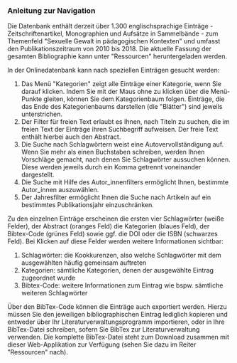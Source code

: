 ### Anleitung zur Navigation

Die Datenbank enthält derzeit über 1.300 englischsprachige Einträge - Zeitschriftenartikel, Monographien und Aufsätze in Sammelbände - zum Themenfeld "Sexuelle Gewalt in pädagogischen Kontexten" und umfasst den Publikationszeitraum von 2010 bis 2018. Die aktuelle Fassung der gesamten Bibliographie kann unter "Ressourcen" heruntergeladen werden. 

In der Onlinedatenbank kann nach speziellen Einträgen gesucht werden:
<ol>
<li style="list-style:bullet; margin-left:8px;"> Das Menü "Kategorien" zeigt alle Einträge einer Kategorie, wenn Sie darauf klicken. Indem Sie mit der Maus ohne zu klicken über die Menü-Punkte gleiten, können Sie dem Kategorienbaum folgen. Einträge, die das Ende des Kategorienbaums darstellen (die "Blätter") sind jeweils unterstrichen.</li>
<li style="list-style:bullet; margin-left:8px;"> Der Filter für freien Text erlaubt es Ihnen, nach Titeln zu suchen, die im freien Text der Einträge ihren Suchbegriff aufweisen. Der freie Text enthält hierbei auch den Abstract.</li>
<li style="list-style:bullet; margin-left:8px;"> Die Suche nach Schlagwörtern weist eine Autovervollständigung auf. Wenn Sie mehr als einen Buchstaben schreiben, werden Ihnen Vorschläge gemacht, nach denen Sie Schlagwörter aussuchen können. Diese werden jeweils durch ein Komma getrennt voneinander dargestellt.</li>
<li style="list-style:bullet; margin-left:8px;"> Die Suche mit Hilfe des Autor_innenfilters ermöglicht Ihnen, bestimmte Autor_innen auszuwählen.</li>
<li style="list-style:bullet; margin-left:8px;"> Der Jahresfilter ermöglicht Ihnen die Suche nach Artikeln auf ein bestimmtes Publikationsjahr einzuschränken.</li>
</ol>

Zu den einzelnen Einträge erscheinen die ersten vier Schlagwörter (weiße Felder), der Abstract (oranges Feld) die Kategorien (blaues Feld), der Bibtex-Code (grünes Feld) sowie ggf. die DOI oder die ISBN (schwarzes Feld). Bei Klicken auf diese Felder werden weitere Informationen sichtbar:
<ol>
<li style="list-style:bullet;margin-left:8px;"> Schlagwörter: die Kookkurenzen, also welche Schlagwörter mit dem ausgewählten häufig gemeinsam auftreten</li>
<li style="list-style:bullet;margin-left:8px;"> Kategorien: sämtliche Kategorien, denen der ausgewählte Eintrag zugeordnet wurde</li>
<li style="list-style:bullet;margin-left:8px;"> Bibtex-Code: weitere Informationen zum Eintrag wie bspw. sämtliche weiteren Schlagwörter</li>
</ol>

Über den BibTex-Code können die Einträge auch exportiert werden. Hierzu müssen Sie den jeweiligen bibliographischen Eintrag lediglich kopieren und entweder über Ihr Literaturverwaltungsprogramm importieren, oder in Ihre BibTex-Datei schreiben, sofern Sie BibTex zur Literaturverwaltung verwenden. Die komplette BibTex-Datei steht zum Download zusammen mit dieser Web-Applikation zur Verfügung (sehen Sie dazu im Reiter "Ressourcen" nach).

